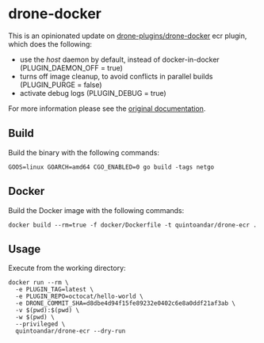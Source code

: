 # drone-docker

This is an opinionated update on [drone-plugins/drone-docker](https://github.com/drone-plugins/drone-docker) ecr plugin, which does the following:

* use the *host* daemon by default, instead of docker-in-docker (PLUGIN_DAEMON_OFF = true)
* turns off image cleanup, to avoid conflicts in parallel builds (PLUGIN_PURGE = false)
* activate debug logs (PLUGIN_DEBUG = true)

For more information please see the [original documentation](http://plugins.drone.io/drone-plugins/drone-ecr/).
 
## Build

Build the binary with the following commands:

```
GOOS=linux GOARCH=amd64 CGO_ENABLED=0 go build -tags netgo
```

## Docker

Build the Docker image with the following commands:

```
docker build --rm=true -f docker/Dockerfile -t quintoandar/drone-ecr .
```

## Usage

Execute from the working directory:

```
docker run --rm \
  -e PLUGIN_TAG=latest \
  -e PLUGIN_REPO=octocat/hello-world \
  -e DRONE_COMMIT_SHA=d8dbe4d94f15fe89232e0402c6e8a0ddf21af3ab \
  -v $(pwd):$(pwd) \
  -w $(pwd) \
  --privileged \
  quintoandar/drone-ecr --dry-run
```
